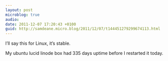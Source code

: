 ```yaml
---
layout: post
microblog: true
audio: 
date: 2011-12-07 17:20:43 +0100
guid: http://samdeane.micro.blog/2011/12/07/t144451279299674113.html
---
```

I’ll say this for Linux, it’s stable.

My ubuntu lucid linode box had 335 days uptime before I restarted it today.

